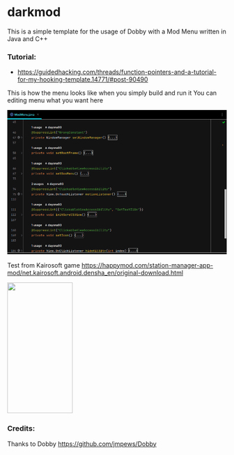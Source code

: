# darkmod

This is a simple template for the usage of Dobby with a Mod Menu written in Java and C++

### Tutorial:

* https://guidedhacking.com/threads/function-pointers-and-a-tutorial-for-my-hooking-template.14771/#post-90490

This is how the menu looks like when you simply build and run it
You can editing menu what you want here

<img src='screenshot/mcode.png' width='600' alt="">

Test from Kairosoft
game https://happymod.com/station-manager-app-mod/net.kairosoft.android.densha_en/original-download.html

<img src='screenshot/khack.gif' width='150' height="300" alt="">

### Credits:

Thanks to Dobby https://github.com/jmpews/Dobby

